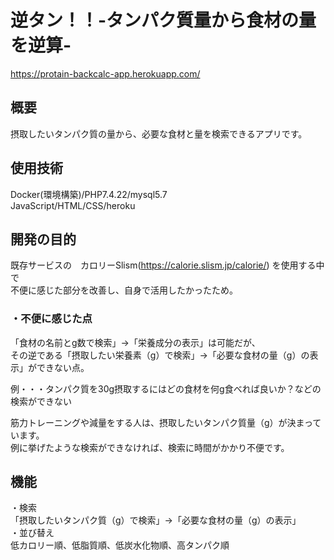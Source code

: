 # 逆タン！！-タンパク質量から食材の量を逆算-
https://protain-backcalc-app.herokuapp.com/

## 概要
摂取したいタンパク質の量から、必要な食材と量を検索できるアプリです。

## 使用技術
Docker(環境構築)/PHP7.4.22/mysql5.7  
JavaScript/HTML/CSS/heroku

## 開発の目的
既存サービスの　カロリーSlism(https://calorie.slism.jp/calorie/) を使用する中で  
不便に感じた部分を改善し、自身で活用したかったため。

### ・不便に感じた点
「食材の名前とg数で検索」→「栄養成分の表示」は可能だが、  
その逆である「摂取したい栄養素（g）で検索」→「必要な食材の量（g）の表示」ができない点。

例・・・タンパク質を30g摂取するにはどの食材を何g食べれば良いか？などの検索ができない

筋力トレーニングや減量をする人は、摂取したいタンパク質量（g）が決まっています。  
例に挙げたような検索ができなければ、検索に時間がかかり不便です。

## 機能
・検索  
「摂取したいタンパク質（g）で検索」→「必要な食材の量（g）の表示」  
・並び替え  
低カロリー順、低脂質順、低炭水化物順、高タンパク順

